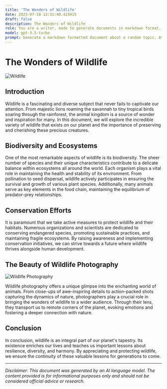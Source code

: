```yaml
---
title: 'The Wonders of Wildlife'
date: 2023-07-16 12:31:40.423915
draft: false
description: The Wonders of Wildlife
role: You are a writer, made to generate documents in markdown format. It is very important that all of the documents you generate are in valid markdown format.
model: gpt-3.5-turbo
prompt: Generate a markdown formatted document about a random topic. At the bottom, include a disclaimer explaining that the document was generated by you. The first line of the document should be the title. Make sure that the entire document is in proper markdown format, using a mix of various tags to make the document visually appealing.
---
```


# The Wonders of Wildlife

![Wildlife](https://images.unsplash.com/photo-1527684898372-36d305d16d55?ixlib=rb-1.2.1&auto=format&fit=crop&w=1350&q=80)

## Introduction

Wildlife is a fascinating and diverse subject that never fails to captivate our attention. From majestic lions roaming the savannah to tiny tropical birds soaring through the rainforest, the animal kingdom is a source of wonder and inspiration for many. In this document, we will explore the incredible variety of wildlife that exists on our planet and the importance of preserving and cherishing these precious creatures.

## Biodiversity and Ecosystems

One of the most remarkable aspects of wildlife is its biodiversity. The sheer number of species and their unique characteristics contribute to a delicate balance within ecosystems all around the world. Each organism plays a vital role in maintaining the health and stability of its environment. From pollination to seed dispersal, wildlife actively participates in ensuring the survival and growth of various plant species. Additionally, many animals serve as key elements in the food chain, maintaining the equilibrium of predator-prey relationships.

## Conservation Efforts

It is paramount that we take active measures to protect wildlife and their habitats. Numerous organizations and scientists are dedicated to conserving endangered species, promoting sustainable practices, and maintaining fragile ecosystems. By raising awareness and implementing conservation initiatives, we can strive towards a future where wildlife thrives alongside human development.

## The Beauty of Wildlife Photography

![Wildlife Photography](https://images.unsplash.com/photo-1530882106211-913a2682bcb1?ixlib=rb-1.2.1&auto=format&fit=crop&w=1350&q=80)

Wildlife photography offers a unique glimpse into the enchanting world of animals. From close-ups of awe-inspiring details to action-packed shots capturing the dynamics of nature, photographers play a crucial role in bringing the wonders of wildlife to a wider audience. Through their lens, they transport us to remote corners of the planet, evoking emotions and fostering a deeper connection with nature.

## Conclusion

In conclusion, wildlife is an integral part of our planet's tapestry. Its existence enriches our lives and teaches us important lessons about resilience, diversity, and harmony. By appreciating and protecting wildlife, we ensure the continuity of these valuable lessons for generations to come.

---

*Disclaimer: This document was generated by an AI language model. The content provided is for informational purposes only and should not be considered official advice or research.*